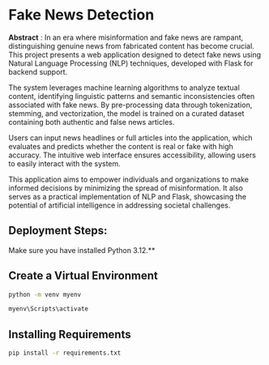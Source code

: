 # Fake News Detection

**Abstract** : 
In an era where misinformation and fake news are rampant, distinguishing genuine news from fabricated content has become crucial. This project presents a web application designed to detect fake news using Natural Language Processing (NLP) techniques, developed with Flask for backend support.  

The system leverages machine learning algorithms to analyze textual content, identifying linguistic patterns and semantic inconsistencies often associated with fake news. By pre-processing data through tokenization, stemming, and vectorization, the model is trained on a curated dataset containing both authentic and false news articles.  

Users can input news headlines or full articles into the application, which evaluates and predicts whether the content is real or fake with high accuracy. The intuitive web interface ensures accessibility, allowing users to easily interact with the system.  

This application aims to empower individuals and organizations to make informed decisions by minimizing the spread of misinformation. It also serves as a practical implementation of NLP and Flask, showcasing the potential of artificial intelligence in addressing societal challenges.

## Deployment Steps:
Make sure you have installed Python 3.12.**

## Create a Virtual Environment
```bash
python -m venv myenv
```
```bash
myenv\Scripts\activate 
```

## Installing Requirements
```bash
pip install -r requirements.txt
```
